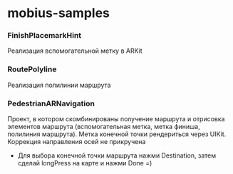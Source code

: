 # mobius-samples

### FinishPlacemarkHint 
Реализация вспомогательной метку в ARKit
### RoutePolyline 
Реализация полилинии маршрута
### PedestrianARNavigation 
Проект, в котором скомбинированы получение маршрута и отрисовка элементов маршрута (вспомогательная метка, метка финиша, полилиния маршрута). Метка конечной точки рендериться через UIKit. Коррекция направления осей не прикручена
* Для выбора конечной точки маршрута нажми Destination, затем сделай longPress на карте и нажми Done =)
